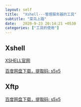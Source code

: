 ```yaml
---
layout: self
title:  "Xshell---管理服务器的工具"
subtitle: "菜鸟上路"
date:   2020-9-23 20:14:21 +0530
categories: ["工具的使用"]
---
```


## Xshell

<a href="https://www.netsarang.com/zh/xshell/">XSHELL官网</a>
<!-- <br> -->
<a href="https://pan.baidu.com/s/1VPB4UN_n2oWULnuCkHzDww">百度网盘下载，提取码: s5x5</a>

<!-- ### 运行xshell,主机是服务器的公网IP地址 -->

<!-- ### 配置阿里镜像源(ubuntu)，链接：<a href="https://developer.aliyun.com/mirror/">阿里云镜像源</a> -->

<!-- <a href="https://le1212123.github.io/web基础知识/2020/09/23/Linux.html" target="_blank">更多linux权限知识请点击这里</a> -->


## Xftp 

<a href="https://pan.baidu.com/s/1VPB4UN_n2oWULnuCkHzDww">百度网盘下载，提取码: s5x5</a>